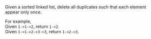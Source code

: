 <div class="markdown-content" id="problem-content">
<p>Given a sorted linked list, delete all duplicates such that each element appear only once.</p>
<p>For example,<br/>
Given <code class="highlighter-rouge">1-&gt;1-&gt;2</code>, return <code class="highlighter-rouge">1-&gt;2</code>.<br/>
Given <code class="highlighter-rouge">1-&gt;1-&gt;2-&gt;3-&gt;3</code>, return <code class="highlighter-rouge">1-&gt;2-&gt;3</code>.</p>

</div>